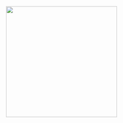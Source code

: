 <h1>
    <h1 align="center">
    <img src="https://user-images.githubusercontent.com/78046279/158472468-6eb002ab-b6bf-41c1-9277-7d60d0ce9fac.png" height="300" width="300">
</h1>
